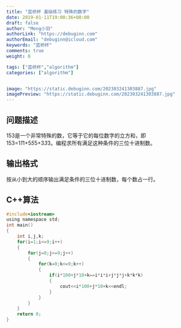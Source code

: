 ```yaml
---
title: "蓝桥杯 基础练习 特殊的数字"
date: 2019-01-11T19:00:36+08:00
draft: false
author: "Meng小羽"
authorLink: "https://debuginn.com"
authorEmail: "debuginn@icloud.com"
keywords: "蓝桥杯"
comments: true
weight: 0

tags: ["蓝桥杯","algorithm"]
categories: ["algorithm"]


image: "https://static.debuginn.com/202303241303887.jpg"
imagePreview: "https://static.debuginn.com/202303241303887.jpg"
---
```


## 问题描述　　

153是一个非常特殊的数，它等于它的每位数字的立方和，即153=1*1*1+5*5*5+3*3*3。编程求所有满足这种条件的三位十进制数。

## 输出格式　　

按从小到大的顺序输出满足条件的三位十进制数，每个数占一行。

## C++算法

```c
#include<iostream>
using namespace std;
int main()
{
    int i,j,k;
    for(i=1;i<=9;i++)
    {
        for(j=0;j<=9;j++)
        {
            for(k=0;k<=9;k++)
            {
                if(i*100+j*10+k==i*i*i+j*j*j+k*k*k)
                {
                    cout<<i*100+j*10+k<<endl;
                }
            }
        }
    }
    return 0;
}
```